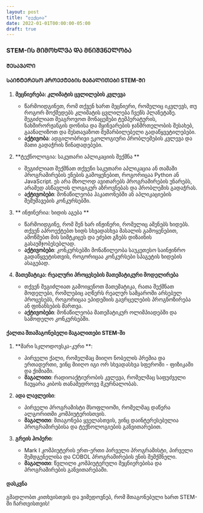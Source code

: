```yaml
---
layout: post
title: "ლექცია"
date: 2022-01-01T00:00:00-05:00
draft: true
---
```



### STEM-ᲘᲡ ᲛᲘᲛᲝᲮᲚᲕᲐ ᲓᲐ ᲛᲜᲘᲨᲕᲜᲔᲚᲝᲑᲐ

#### ᲨᲔᲡᲐᲕᲐᲚᲘ

#### ᲡᲐᲘᲜᲢᲔᲠᲔᲡᲝ ᲞᲠᲝᲔᲥᲢᲔᲑᲘᲡ ᲛᲐᲒᲐᲚᲘᲗᲔᲑᲘ STEM-ᲨᲘ

1. **მეცნიერება: კლიმატის ცვლილების კვლევა**
    - წარმოიდგინეთ, რომ თქვენ ხართ მეცნიერი, რომელიც იკვლევს, თუ როგორ მოქმედებს კლიმატის ცვლილება ჩვენს პლანეტაზე. შეგიძლიათ შეაგროვოთ მონაცემები ტემპერატურის, ნახშირორჟანგის დონისა და მყინვარების ჯანმრთელობის შესახებ, გაანალიზოთ და შესთავაზოთ შემარბილებელი გადაწყვეტილებები.
    - **აქტივობა**: ადგილობრივი ეკოლოგიური პრობლემების კვლევა და მათი გადაჭრის წინადადებები.

2. **ტექნოლოგია: საკუთარი აპლიკაციის შექმნა **
    - შეგიძლიათ შექმნათ თქვენი საკუთარი აპლიკაცია ან თამაში პროგრამირების ენების გამოყენებით, როგორიცაა Python ან JavaScript. ეს არა მხოლოდ ავითარებს პროგრამირების უნარებს, არამედ ასწავლის ლოგიკურ აზროვნებას და პრობლემის გადაჭრას.
    - **აქტივობები**: მონაწილეობა ჰაკათონებში ან აპლიკაციების შემუშავების კონკურსებში.

3. ** ინჟინერია: ხიდის აგება **
    - წარმოიდგინე, რომ შენ ხარ ინჟინერი, რომელიც აშენებს ხიდებს. თქვენ აპროექტებთ ხიდს სხვადასხვა მასალის გამოყენებით, ამოწმებთ მის სიმტკიცეს და ეძებთ გზებს დიზაინის გასაუმჯობესებლად.
    - **აქტივობები**: კონკურსებში მონაწილეობა საუკეთესო საინჟინრო გადაწყვეტისთვის, როგორიცაა კონკურსები სპაგეტის ხიდების ასაგებად.

4. **მათემატიკა: რეალური პროცესების მათემატიკური მოდელირება**
    - თქვენ შეგიძლიათ გამოიყენოთ მათემატიკა, რათა შექმნათ მოდელები, რომლებიც აღწერს რეალურ სამყაროში არსებულ პროცესებს, როგორიცაა ეპიდემიის გავრცელების პროგნოზირება ან ფინანსების მართვა.
    - **აქტივობები**: მონაწილეობა მათემატიკურ ოლიმპიადებში და სამოდელო კონკურსებში.

#### ქალთა შთამაგონებელი მაგალითები STEM-ში

1. **მარი სკლოდოვსკა-კური **:
    - პირველი ქალი, რომელმაც მიიღო ნობელის პრემია და ერთადერთი, ვინც მიიღო იგი ორ სხვადასხვა სფეროში - ფიზიკაში და ქიმიაში.
    - **მაგალითი**: რადიოაქტიურობის კვლევა, რომელმაც საფუძველი ჩაუყარა კიბოს თანამედროვე მკურნალობას.

2. **ადა ლავლეისი**:
    - პირველი პროგრამისტი მსოფლიოში, რომელმაც დაწერა ალგორითმი კომპიუტერისთვის.
    - **მაგალითი**: შთაგონება ყველასთვის, ვინც დაინტერესებულია პროგრამირებისა და ტექნოლოგიების განვითარებით.

3. **გრეის ჰოპერი**:
    - Mark I კომპიუტერის ერთ-ერთი პირველი პროგრამისტი, პირველი შემდგენელისა და COBOL პროგრამირების ენის შემქმნელი.
    - **მაგალითი**: წვლილი კომპიუტერული მეცნიერებისა და პროგრამირების განვითარებაში.

#### დასკვნა

გმადლობთ კითხვისთვის და ვიმედოვნებ, რომ შთაგონებული ხართ STEM-ში ჩართვისთვის!
